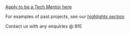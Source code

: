 <link href="https://unpkg.com/tailwindcss@^2/dist/tailwind.min.css" rel="stylesheet">
<link href="/assets/css/mentor.css" rel="stylesheet"></link>

<div class="relative p-5 h-1/2">
  <div class="relative p-5">
    <a class="font-bold hover:underline hover:text-white" href="https://docs.google.com/forms/d/e/1FAIpQLSchzh8uIwMsKW6zVDAu4c8q_8And-IyXnu6P5IPoDKTh3U8Xg/viewform"><div class="text-white inline relative text-center py-2.5 px-5 rounded-md bg-blue-900 leading-7">Apply to be a Tech Mentor here</div></a>
    <p>For examples of past projects, see our <a id="highlights-link" href="/highlights">highlights section</a></p>
    <p>Contact us with any enquiries @ BfE</p>
  </div>
</div>
